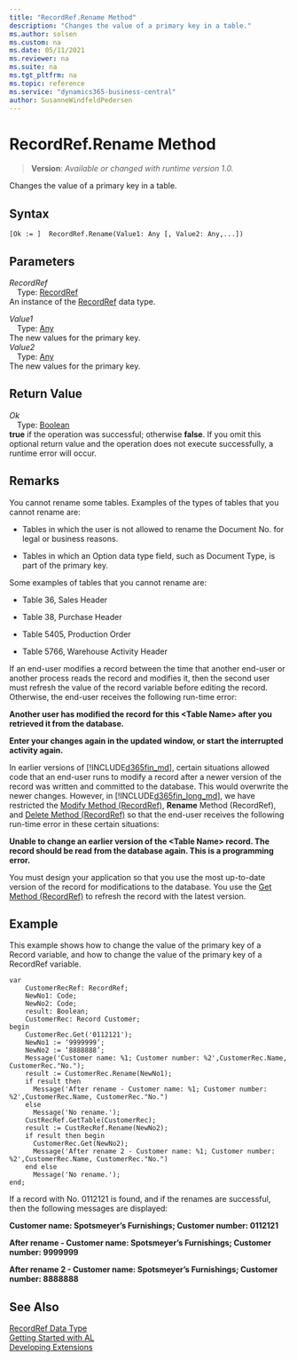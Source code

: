 ```yaml
---
title: "RecordRef.Rename Method"
description: "Changes the value of a primary key in a table."
ms.author: solsen
ms.custom: na
ms.date: 05/11/2021
ms.reviewer: na
ms.suite: na
ms.tgt_pltfrm: na
ms.topic: reference
ms.service: "dynamics365-business-central"
author: SusanneWindfeldPedersen
---
```

[//]: # (START>DO_NOT_EDIT)
[//]: # (IMPORTANT:Do not edit any of the content between here and the END>DO_NOT_EDIT.)
[//]: # (Any modifications should be made in the .xml files in the ModernDev repo.)
# RecordRef.Rename Method
> **Version**: _Available or changed with runtime version 1.0._

Changes the value of a primary key in a table.


## Syntax
```
[Ok := ]  RecordRef.Rename(Value1: Any [, Value2: Any,...])
```
## Parameters
*RecordRef*  
&emsp;Type: [RecordRef](recordref-data-type.md)  
An instance of the [RecordRef](recordref-data-type.md) data type.

*Value1*  
&emsp;Type: [Any](../any/any-data-type.md)  
The new values for the primary key.  
*Value2*  
&emsp;Type: [Any](../any/any-data-type.md)  
The new values for the primary key.  


## Return Value
*Ok*  
&emsp;Type: [Boolean](../boolean/boolean-data-type.md)  
**true** if the operation was successful; otherwise **false**.   If you omit this optional return value and the operation does not execute successfully, a runtime error will occur.  


[//]: # (IMPORTANT: END>DO_NOT_EDIT)

## Remarks  
 You cannot rename some tables. Examples of the types of tables that you cannot rename are:  
  
-   Tables in which the user is not allowed to rename the Document No. for legal or business reasons.  
  
-   Tables in which an Option data type field, such as Document Type, is part of the primary key.  
  
 Some examples of tables that you cannot rename are:  
  
-   Table 36, Sales Header  
  
-   Table 38, Purchase Header  
  
-   Table 5405, Production Order  
  
-   Table 5766, Warehouse Activity Header  
  
 If an end-user modifies a record between the time that another end-user or another process reads the record and modifies it, then the second user must refresh the value of the record variable before editing the record. Otherwise, the end-user receives the following run-time error:  
  
 **Another user has modified the record for this \<Table Name> after you retrieved it from the database.**  
  
 **Enter your changes again in the updated window, or start the interrupted activity again.**  
  
 In earlier versions of [!INCLUDE[d365fin_md](../../includes/d365fin_md.md)], certain situations allowed code that an end-user runs to modify a record after a newer version of the record was written and committed to the database. This would overwrite the newer changes. However, in [!INCLUDE[d365fin_long_md](../../includes/d365fin_long_md.md)], we have restricted the [Modify Method \(RecordRef\)](recordref-modify-method.md), **Rename** Method \(RecordRef\), and [Delete Method \(RecordRef\)](recordref-delete-method.md) so that the end-user receives the following run-time error in these certain situations:  
  
 **Unable to change an earlier version of the \<Table Name> record. The record should be read from the database again. This is a programming error.**  
  
 You must design your application so that you use the most up-to-date version of the record for modifications to the database. You use the [Get Method \(RecordRef\)](recordref-get-method.md) to refresh the record with the latest version.  
  
## Example  
 This example shows how to change the value of the primary key of a Record variable, and how to change the value of the primary key of a RecordRef variable. 
 
```al
var
    CustomerRecRef: RecordRef;
    NewNo1: Code;
    NewNo2: Code;
    result: Boolean;
    CustomerRec: Record Customer;
begin 
    CustomerRec.Get('0112121');  
    NewNo1 := ‘9999999’;  
    NewNo2 := ‘8888888’;  
    Message('Customer name: %1; Customer number: %2',CustomerRec.Name, CustomerRec."No.");  
    result := CustomerRec.Rename(NewNo1);  
    if result then  
      Message('After rename - Customer name: %1; Customer number: %2',CustomerRec.Name, CustomerRec."No.")  
    else  
      Message('No rename.');  
    CustRecRef.GetTable(CustomerRec);  
    result := CustRecRef.Rename(NewNo2);  
    if result then begin  
      CustomerRec.Get(NewNo2);  
      Message('After rename 2 - Customer name: %1; Customer number: %2',CustomerRec.Name, CustomerRec."No.")  
    end else  
      Message('No rename.');  
end;
```  
  
 If a record with No. 0112121 is found, and if the renames are successful, then the following messages are displayed:  
  
 **Customer name: Spotsmeyer’s Furnishings; Customer number: 0112121**  
  
 **After rename - Customer name: Spotsmeyer’s Furnishings; Customer number: 9999999**  
  
 **After rename 2 - Customer name: Spotsmeyer’s Furnishings; Customer number: 8888888**  
  

## See Also
[RecordRef Data Type](recordref-data-type.md)  
[Getting Started with AL](../../devenv-get-started.md)  
[Developing Extensions](../../devenv-dev-overview.md)